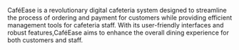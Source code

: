CaféEase is a revolutionary digital cafeteria system designed to streamline the process of ordering and payment for customers while providing efficient management tools for cafeteria staff. 
With its user-friendly interfaces and robust features,CaféEase aims to enhance the overall dining experience for both customers and staff.
